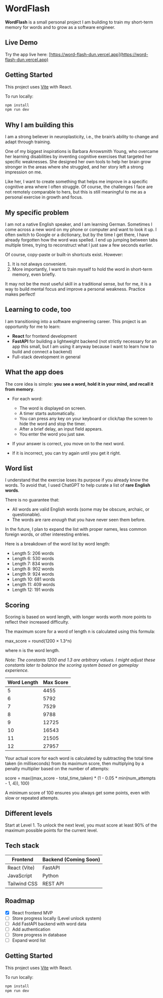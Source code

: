 # WordFlash

**WordFlash** is a small personal project I am building to train my short-term memory for words and to grow as a software engineer.

## Live Demo

Try the app live here: [https://word-flash-dun.vercel.app](https://word-flash-dun.vercel.app)


## Getting Started

This project uses [Vite](https://vitejs.dev) with React.

To run locally:

```bash
npm install
npm run dev
```

## Why I am building this

I am a strong believer in neuroplasticity, i.e., the brain’s ability to change and adapt through training. 

One of my biggest inspirations is Barbara Arrowsmith Young, who overcame her learning disabilities by inventing cognitive exercises that targeted her specific weaknesses. She designed her own tools to help her brain grow stronger in the areas where she struggled, and her story left a strong impression on me.

Like her, I want to create something that helps me improve in a specific cognitive area where I often struggle. Of course, the challenges I face are not remotely comparable to hers, but this is still meaningful to me as a personal exercise in growth and focus.

## My specific problem

I am not a native English speaker, and I am learning German. Sometimes I come across a new word on my phone or computer and want to look it up. I often switch to Google or a dictionary, but by the time I get there, I have already forgotten how the word was spelled. I end up jumping between tabs multiple times, trying to reconstruct what I just saw a few seconds earlier.

Of course, copy-paste or built-in shortcuts exist. However:

1. It is not always convenient.
2. More importantly, I want to train myself to hold the word in short-term memory, even briefly.

It may not be the most useful skill in a traditional sense, but for me, it is a way to build mental focus and improve a personal weakness. Practice makes perfect!

## Learning to code, too

I am transitioning into a software engineering career. This project is an opportunity for me to learn:

- **React** for frontend development
- **FastAPI** for building a lightweight backend (not strictly necessary for an app this small, but I am using it anyway because I want to learn how to build and connect a backend)
- Full-stack development in general

## What the app does

The core idea is simple: **you see a word, hold it in your mind, and recall it from memory**.

- For each word:
  - The word is displayed on screen.
  - A timer starts automatically.
  - You can press any key on your keyboard or click/tap the screen to hide the word and stop the timer.
  - After a brief delay, an input field appears.
  - You enter the word you just saw.

- If your answer is correct, you move on to the next word.
- If it is incorrect, you can try again until you get it right.

## Word list

I understand that the exercise loses its purpose if you already know the words. To avoid that, I used ChatGPT to help curate a list of **rare English words**.

There is no guarantee that:
- All words are valid English words (some may be obscure, archaic, or questionable).
- The words are rare *enough* that you have never seen them before.

In the future, I plan to expand the list with proper names, less common foreign words, or other interesting entries.

Here is a breakdown of the word list by word length:

- Length 5: 206 words  
- Length 6: 530 words  
- Length 7: 834 words  
- Length 8: 902 words  
- Length 9: 924 words  
- Length 10: 681 words  
- Length 11: 409 words  
- Length 12: 191 words

## Scoring

Scoring is based on word length, with longer words worth more points to reflect their increased difficulty.

The maximum score for a word of length n is calculated using this formula:

max_score = round(1200 × 1.3^n)

where n is the word length.

*Note: The constants 1200 and 1.3 are arbitrary values. I might adjust these constants later to balance the scoring system based on gameplay experience.*

| Word Length | Max Score |
|-------------|-----------|
| 5           | 4455      |
| 6           | 5792      |
| 7           | 7529      |
| 8           | 9788      |
| 9           | 12725     |
| 10          | 16543     |
| 11          | 21505     |
| 12          | 27957     |

Your actual score for each word is calculated by subtracting the total time taken (in milliseconds) from its maximum score, then multiplying by a penalty multiplier based on the number of attempts:

score = max((max_score - total_time_taken) * (1 - 0.05 * min(num_attempts - 1, 4)), 100)

A minimum score of 100 ensures you always get some points, even with slow or repeated attempts.

## Different levels

Start at Level 1. To unlock the next level, you must score at least 90% of the maximum possible points for the current level.

## Tech stack

| Frontend | Backend (Coming Soon) |
|----------|------------------------|
| React (Vite) | FastAPI |
| JavaScript | Python |
| Tailwind CSS | REST API |

## Roadmap

- [x] React frontend MVP
- [ ] Store progress locally (Level unlock system)
- [ ] Add FastAPI backend with word data
- [ ] Add authentication
- [ ] Store progress in database
- [ ] Expand word list

## Getting Started

This project uses [Vite](https://vitejs.dev) with React.

To run locally:

```bash
npm install
npm run dev